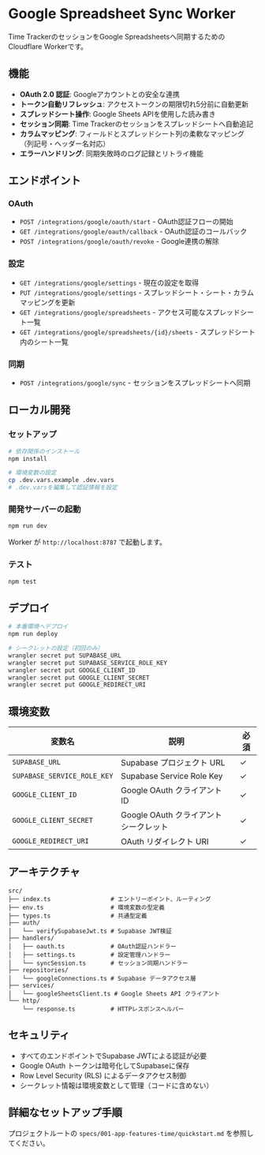# Google Spreadsheet Sync Worker

Time TrackerのセッションをGoogle Spreadsheetsへ同期するためのCloudflare Workerです。

## 機能

- **OAuth 2.0 認証**: Googleアカウントとの安全な連携
- **トークン自動リフレッシュ**: アクセストークンの期限切れ5分前に自動更新
- **スプレッドシート操作**: Google Sheets APIを使用した読み書き
- **セッション同期**: Time Trackerのセッションをスプレッドシートへ自動追記
- **カラムマッピング**: フィールドとスプレッドシート列の柔軟なマッピング（列記号・ヘッダー名対応）
- **エラーハンドリング**: 同期失敗時のログ記録とリトライ機能

## エンドポイント

### OAuth
- `POST /integrations/google/oauth/start` - OAuth認証フローの開始
- `GET /integrations/google/oauth/callback` - OAuth認証のコールバック
- `POST /integrations/google/oauth/revoke` - Google連携の解除

### 設定
- `GET /integrations/google/settings` - 現在の設定を取得
- `PUT /integrations/google/settings` - スプレッドシート・シート・カラムマッピングを更新
- `GET /integrations/google/spreadsheets` - アクセス可能なスプレッドシート一覧
- `GET /integrations/google/spreadsheets/{id}/sheets` - スプレッドシート内のシート一覧

### 同期
- `POST /integrations/google/sync` - セッションをスプレッドシートへ同期

## ローカル開発

### セットアップ

```bash
# 依存関係のインストール
npm install

# 環境変数の設定
cp .dev.vars.example .dev.vars
# .dev.varsを編集して認証情報を設定
```

### 開発サーバーの起動

```bash
npm run dev
```

Worker が `http://localhost:8787` で起動します。

### テスト

```bash
npm test
```

## デプロイ

```bash
# 本番環境へデプロイ
npm run deploy

# シークレットの設定（初回のみ）
wrangler secret put SUPABASE_URL
wrangler secret put SUPABASE_SERVICE_ROLE_KEY
wrangler secret put GOOGLE_CLIENT_ID
wrangler secret put GOOGLE_CLIENT_SECRET
wrangler secret put GOOGLE_REDIRECT_URI
```

## 環境変数

| 変数名 | 説明 | 必須 |
|--------|------|------|
| `SUPABASE_URL` | Supabase プロジェクト URL | ✓ |
| `SUPABASE_SERVICE_ROLE_KEY` | Supabase Service Role Key | ✓ |
| `GOOGLE_CLIENT_ID` | Google OAuth クライアント ID | ✓ |
| `GOOGLE_CLIENT_SECRET` | Google OAuth クライアント シークレット | ✓ |
| `GOOGLE_REDIRECT_URI` | OAuth リダイレクト URI | ✓ |

## アーキテクチャ

```
src/
├── index.ts                 # エントリーポイント、ルーティング
├── env.ts                   # 環境変数の型定義
├── types.ts                 # 共通型定義
├── auth/
│   └── verifySupabaseJwt.ts # Supabase JWT検証
├── handlers/
│   ├── oauth.ts             # OAuth認証ハンドラー
│   ├── settings.ts          # 設定管理ハンドラー
│   └── syncSession.ts       # セッション同期ハンドラー
├── repositories/
│   └── googleConnections.ts # Supabase データアクセス層
├── services/
│   └── googleSheetsClient.ts # Google Sheets API クライアント
└── http/
    └── response.ts          # HTTPレスポンスヘルパー
```

## セキュリティ

- すべてのエンドポイントでSupabase JWTによる認証が必要
- Google OAuth トークンは暗号化してSupabaseに保存
- Row Level Security (RLS) によるデータアクセス制御
- シークレット情報は環境変数として管理（コードに含めない）

## 詳細なセットアップ手順

プロジェクトルートの `specs/001-app-features-time/quickstart.md` を参照してください。
